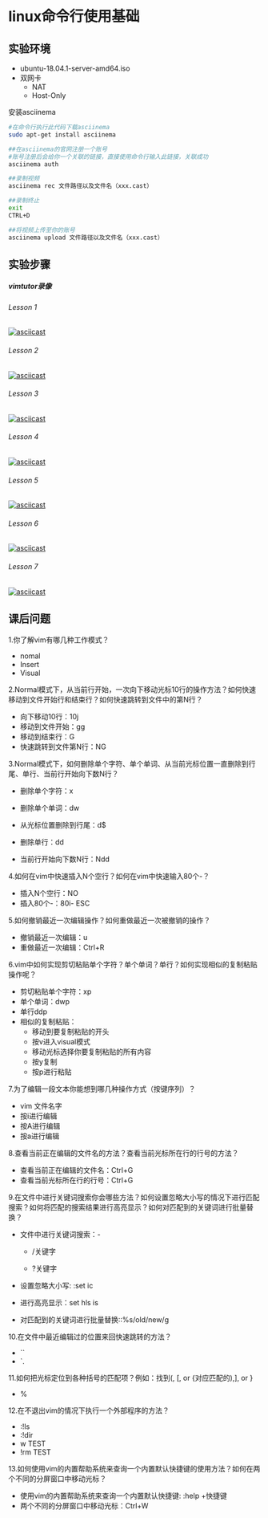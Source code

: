 # linux命令行使用基础

## 实验环境

- ubuntu-18.04.1-server-amd64.iso
- 双网卡
  - NAT
  - Host-Only

安装asciinema

```bash
#在命令行执行此代码下载asciinema
sudo apt-get install asciinema

##在asciinema的官网注册一个账号
#账号注册后会给你一个关联的链接，直接使用命令行输入此链接，关联成功
asciinema auth

##录制视频
asciinema rec 文件路径以及文件名（xxx.cast）

##录制终止
exit
CTRL+D

##将视频上传至你的账号
asciinema upload 文件路径以及文件名（xxx.cast）
```

##  实验步骤

##### vimtutor录像

###### Lesson 1

[![asciicast](https://asciinema.org/a/234395.svg)](https://asciinema.org/a/234395)

###### Lesson 2

[![asciicast](https://asciinema.org/a/234449.svg)](https://asciinema.org/a/234449)

###### Lesson 3

[![asciicast](https://asciinema.org/a/234456.svg)](https://asciinema.org/a/234456)

###### Lesson 4

[![asciicast](https://asciinema.org/a/234506.svg)](https://asciinema.org/a/234506)

###### Lesson 5

[![asciicast](https://asciinema.org/a/235249.svg)](https://asciinema.org/a/235249)

###### Lesson 6

[![asciicast](https://asciinema.org/a/235255.svg)](https://asciinema.org/a/235255)

###### Lesson 7

[![asciicast](https://asciinema.org/a/235258.svg)](https://asciinema.org/a/235258)

## 课后问题

1.你了解vim有哪几种工作模式？

- nomal
- Insert
- Visual

2.Normal模式下，从当前行开始，一次向下移动光标10行的操作方法？如何快速移动到文件开始行和结束行？如何快速跳转到文件中的第N行？

- 向下移动10行：10j
- 移动到文件开始：gg
- 移动到结束行：G
- 快速跳转到文件第N行：NG

3.Normal模式下，如何删除单个字符、单个单词、从当前光标位置一直删除到行尾、单行、当前行开始向下数N行？

- 删除单个字符：x

- 删除单个单词：dw
- 从光标位置删除到行尾：d$
- 删除单行：dd
- 当前行开始向下数N行：Ndd

4.如何在vim中快速插入N个空行？如何在vim中快速输入80个-？

- 插入N个空行：NO
- 插入80个-：80i- ESC

5.如何撤销最近一次编辑操作？如何重做最近一次被撤销的操作？

- 撤销最近一次编辑：u
- 重做最近一次编辑：Ctrl+R

6.vim中如何实现剪切粘贴单个字符？单个单词？单行？如何实现相似的复制粘贴操作呢？

- 剪切粘贴单个字符：xp
- 单个单词：dwp
- 单行ddp
- 相似的复制粘贴：
  - 移动到要复制粘贴的开头
  - 按v进入visual模式
  - 移动光标选择你要复制粘贴的所有内容
  - 按y复制
  - 按p进行粘贴

7.为了编辑一段文本你能想到哪几种操作方式（按键序列）？

- vim  文件名字
- 按i进行编辑
- 按A进行编辑
- 按a进行编辑

8.查看当前正在编辑的文件名的方法？查看当前光标所在行的行号的方法？

- 查看当前正在编辑的文件名：Ctrl+G
- 查看当前光标所在行的行号：Ctrl+G

9.在文件中进行关键词搜索你会哪些方法？如何设置忽略大小写的情况下进行匹配搜索？如何将匹配的搜索结果进行高亮显示？如何对匹配到的关键词进行批量替换？

- 文件中进行关键词搜索：-

  - /关键字<ENTRY>

  - ?关键字<ENTRY>

- 设置忽略大小写:   :set ic

- 进行高亮显示：set hls is

- 对匹配到的关键词进行批量替换::%s/old/new/g

10.在文件中最近编辑过的位置来回快速跳转的方法？

- ``
- `.

11.如何把光标定位到各种括号的匹配项？例如：找到(, [, or {对应匹配的),], or }

- %

12.在不退出vim的情况下执行一个外部程序的方法？

- :!ls
- :!dir
- w TEST
- !rm TEST

13.如何使用vim的内置帮助系统来查询一个内置默认快捷键的使用方法？如何在两个不同的分屏窗口中移动光标？

- 使用vim的内置帮助系统来查询一个内置默认快捷键: :help +快捷键
- 两个不同的分屏窗口中移动光标：Ctrl+W

